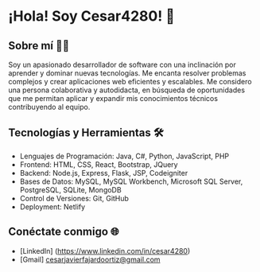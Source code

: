 # ¡Hola! Soy Cesar4280! 👋

## Sobre mí 👨‍💻
Soy un apasionado desarrollador de software con una inclinación por aprender y dominar nuevas tecnologías. Me encanta resolver problemas complejos y crear aplicaciones web eficientes y escalables. Me considero una persona colaborativa y autodidacta, en búsqueda de oportunidades que me permitan aplicar y expandir mis conocimientos técnicos contribuyendo al equipo.

## Tecnologías y Herramientas 🛠️
- Lenguajes de Programación: Java, C#, Python, JavaScript, PHP
- Frontend: HTML, CSS, React, Bootstrap, JQuery
- Backend: Node.js, Express, Flask, JSP, Codeigniter
- Bases de Datos: MySQL, MySQL Workbench, Microsoft SQL Server, PostgreSQL, SQLite, MongoDB
- Control de Versiones: Git, GitHub
- Deployment: Netlify

## Conéctate conmigo 🌐
* [LinkedIn] (https://www.linkedin.com/in/cesar4280)
* [Gmail] cesarjavierfajardoortiz@gmail.com